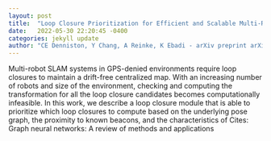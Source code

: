 ```yaml
---
layout: post
title:  "Loop Closure Prioritization for Efficient and Scalable Multi-Robot SLAM"
date:   2022-05-30 22:20:45 -0400
categories: jekyll update
author: "CE Denniston, Y Chang, A Reinke, K Ebadi - arXiv preprint arXiv , 2022"
---
```

Multi-robot SLAM systems in GPS-denied environments require loop closures to maintain a drift-free centralized map. With an increasing number of robots and size of the environment, checking and computing the transformation for all the loop closure candidates becomes computationally infeasible. In this work, we describe a loop closure module that is able to prioritize which loop closures to compute based on the underlying pose graph, the proximity to known beacons, and the characteristics of  Cites: Graph neural networks: A review of methods and applications